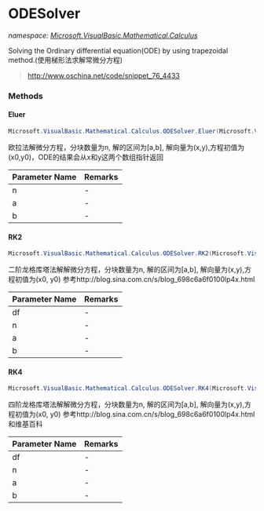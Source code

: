 ﻿# ODESolver
_namespace: [Microsoft.VisualBasic.Mathematical.Calculus](./index.md)_

Solving the Ordinary differential equation(ODE) by using trapezoidal method.(使用梯形法求解常微分方程)

> http://www.oschina.net/code/snippet_76_4433


### Methods

#### Eluer
```csharp
Microsoft.VisualBasic.Mathematical.Calculus.ODESolver.Eluer(Microsoft.VisualBasic.Mathematical.Calculus.ODE@,System.Int32,System.Double,System.Double)
```
欧拉法解微分方程，分块数量为n, 解的区间为[a,b], 解向量为(x,y),方程初值为(x0,y0)，ODE的结果会从x和y这两个数组指针返回

|Parameter Name|Remarks|
|--------------|-------|
|n|-|
|a|-|
|b|-|


#### RK2
```csharp
Microsoft.VisualBasic.Mathematical.Calculus.ODESolver.RK2(Microsoft.VisualBasic.Mathematical.Calculus.ODE@,System.Int32,System.Double,System.Double)
```
二阶龙格库塔法解解微分方程，分块数量为n, 解的区间为[a,b], 解向量为(x,y),方程初值为(x0, y0)
 参考http://blog.sina.com.cn/s/blog_698c6a6f0100lp4x.html

|Parameter Name|Remarks|
|--------------|-------|
|df|-|
|n|-|
|a|-|
|b|-|


#### RK4
```csharp
Microsoft.VisualBasic.Mathematical.Calculus.ODESolver.RK4(Microsoft.VisualBasic.Mathematical.Calculus.ODE@,System.Int32,System.Double,System.Double)
```
四阶龙格库塔法解解微分方程，分块数量为n, 解的区间为[a,b], 解向量为(x,y),方程初值为(x0, y0)
 参考http://blog.sina.com.cn/s/blog_698c6a6f0100lp4x.html 和维基百科

|Parameter Name|Remarks|
|--------------|-------|
|df|-|
|n|-|
|a|-|
|b|-|



